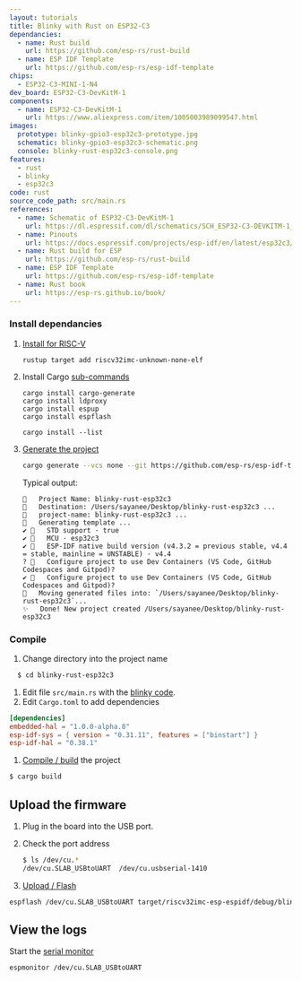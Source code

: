 ```yaml
---
layout: tutorials
title: Blinky with Rust on ESP32-C3
dependancies:
  - name: Rust build
    url: https://github.com/esp-rs/rust-build
  - name: ESP IDF Template
    url: https://github.com/esp-rs/esp-idf-template
chips:
  - ESP32-C3-MINI-1-N4
dev_board: ESP32-C3-DevKitM-1
components:
  - name: ESP32-C3-DevKitM-1
    url: https://www.aliexpress.com/item/1005003989099547.html
images:
  prototype: blinky-gpio3-esp32c3-prototype.jpg
  schematic: blinky-gpio3-esp32c3-schematic.png
  console: blinky-rust-esp32c3-console.png
features:
  - rust
  - blinky
  - esp32c3
code: rust
source_code_path: src/main.rs
references:
  - name: Schematic of ESP32-C3-DevKitM-1
    url: https://dl.espressif.com/dl/schematics/SCH_ESP32-C3-DEVKITM-1_V1_20200915A.pdf
  - name: Pinouts
    url: https://docs.espressif.com/projects/esp-idf/en/latest/esp32c3/hw-reference/esp32c3/user-guide-devkitm-1.html#pin-layout
  - name: Rust build for ESP
    url: https://github.com/esp-rs/rust-build
  - name: ESP IDF Template
    url: https://github.com/esp-rs/esp-idf-template
  - name: Rust book
    url: https://esp-rs.github.io/book/
---
```


### Install dependancies

1. [Install for RISC-V](https://github.com/esp-rs/rust-build#risc-v-installation)
    ```
    rustup target add riscv32imc-unknown-none-elf
    ```
1. Install Cargo [sub-commands](https://github.com/esp-rs/esp-idf-template#install-cargo-sub-commands)
    ```
    cargo install cargo-generate
    cargo install ldproxy
    cargo install espup
    cargo install espflash

    cargo install --list
    ```
1. [Generate the project](https://github.com/esp-rs/esp-idf-template#generate-the-project)
    ```sh
    cargo generate --vcs none --git https://github.com/esp-rs/esp-idf-template cargo
    ```

    Typical output:
    ```
    🤷   Project Name: blinky-rust-esp32c3
    🔧   Destination: /Users/sayanee/Desktop/blinky-rust-esp32c3 ...
    🔧   project-name: blinky-rust-esp32c3 ...
    🔧   Generating template ...
    ✔ 🤷   STD support · true
    ✔ 🤷   MCU · esp32c3
    ✔ 🤷   ESP-IDF native build version (v4.3.2 = previous stable, v4.4 = stable, mainline = UNSTABLE) · v4.4
    ? 🤷   Configure project to use Dev Containers (VS Code, GitHub Codespaces and Gitpod)?
    ✔ 🤷   Configure project to use Dev Containers (VS Code, GitHub Codespaces and Gitpod)?
    🔧   Moving generated files into: `/Users/sayanee/Desktop/blinky-rust-esp32c3`...
    ✨   Done! New project created /Users/sayanee/Desktop/blinky-rust-esp32c3
    ```

### Compile

1. Change directory into the project name
  ```sh
    $ cd blinky-rust-esp32c3
  ```
1. Edit file `src/main.rs` with the [blinky code](#code).
1. Edit `Cargo.toml` to add dependencies
  ```toml
  [dependencies]
  embedded-hal = "1.0.0-alpha.8"
  esp-idf-sys = { version = "0.31.11", features = ["binstart"] }
  esp-idf-hal = "0.38.1"
  ```
1. [Compile / build](https://github.com/esp-rs/esp-idf-template#build) the project
  ```sh
  $ cargo build
  ```

## Upload the firmware

1. Plug in the board into the USB port.
1. Check the port address

    ```sh
    $ ls /dev/cu.*
    /dev/cu.SLAB_USBtoUART  /dev/cu.usbserial-1410
    ```

1. [Upload / Flash](https://github.com/esp-rs/esp-idf-template#flash)
  ```sh
  espflash /dev/cu.SLAB_USBtoUART target/riscv32imc-esp-espidf/debug/blinky-rust-esp32c3
  ```

## View the logs

Start the [serial monitor](https://github.com/esp-rs/esp-idf-template#monitor)
  ```sh
  espmonitor /dev/cu.SLAB_USBtoUART
  ```
